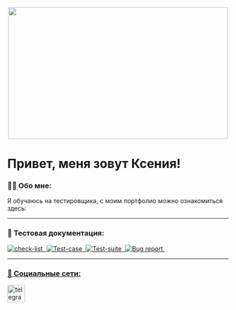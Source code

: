 <div align="center">
  <img src="https://media.giphy.com/media/dWesBcTLavkZuG35MI/giphy.gif" width="500" height="300"/>
</div>

# Привет, меня зовут Ксения! 

### 👨‍💻 Обо мне:

Я обучаюсь на тестировщика, с моим портфолио можно ознакомиться здесь: 

---
### 📁 Тестовая документация:
<div>
  <a href="https://docs.google.com/spreadsheets/d/1zJogtwnHwiLcqaaOLfrx1QRoEqy_Kvcq0z2JA7zVgkg/edit#gid=0" target="_blank">
  <img src="https://img.shields.io/badge/Check-list-38ACEC?style=for-the-badge&logo=cachet&logoColor=black" title="check-list" alt="check-list"/>&nbsp
  <a href="https://docs.google.com/spreadsheets/d/1zJogtwnHwiLcqaaOLfrx1QRoEqy_Kvcq0z2JA7zVgkg/edit#gid=0" target="_blank">
  <img src="https://img.shields.io/badge/Test-case-white?style=for-the-badge&logo=carrd&logoColor=black" title="Test-case" alt="Test-case"/>&nbsp
  <a href="https://docs.google.com/spreadsheets/d/1zJogtwnHwiLcqaaOLfrx1QRoEqy_Kvcq0z2JA7zVgkg/edit#gid=0" target="_blank">
  <img src="https://img.shields.io/badge/Test-suite-white?style=for-the-badge&logo=databricks&logoColor=black" title="Test-suite" alt="Test-suite"/>&nbsp    
  <a href="https://docs.google.com/spreadsheets/d/1zJogtwnHwiLcqaaOLfrx1QRoEqy_Kvcq0z2JA7zVgkg/edit#gid=0" target="_blank">
  <img src="https://img.shields.io/badge/Bug-report-white?style=for-the-badge&logo=darkreader&logoColor=black" title="Bug report" alt="Bug report"/>&nbsp    
</div>

---
### 🤝 Социальные сети:
<div>
    <a href="https://t.me/XenNart" target="_blank">
      <img src="https://cdn-icons-png.flaticon.com/512/2111/2111646.png" width="40" height="40" alt="telegram" />
    </a>
    </div>
